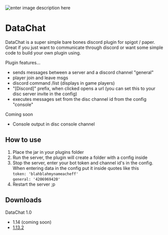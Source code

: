 ![enter image description here](https://i.imgur.com/MyU4jMP.jpg)

# DataChat

DataChat is a super simple bare bones discord plugin for spigot / paper. Great if you just want to communicate through discord or want some simple code to build your own plugin using.

Plugin features... 
 - sends messages between a server and a discord channel "general"
 - player join and leave msgs
 - discord command /list (displays in game players)
 - "[Discord]" prefix, when clicked opens a url (you can set this to your disc server invite in the config) 
 - executes messages set from the disc channel id from the config "console"

Coming soon
 - Console output in disc console channel

## How to use

 1. Place the jar in your plugins folder 
 2. Run the server, the plugin will create a folder with a config inside
 3. Stop the server, enter your bot token and channel id's in the config. <br />
  When entering data in the config put it inside quotes like this <br />
  `token: 'blahblahmynameacheff'` <br />
  `general: '4206969420'`
 5. Restart the server ;p


## Downloads
DataChat 1.0
 - 1.14 (coming soon)
 - [1.13.2](https://www.dropbox.com/s/mmmqwc86j3n9ptu/DataChat-1.0.jar?dl=0)
